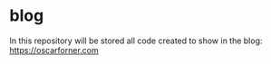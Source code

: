 # blog
In this repository will be stored all code created to show in the blog: https://oscarforner.com